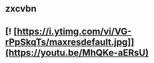 # zxcvbn

# [! [https://i.ytimg.com/vi/VG-rPpSkqTs/maxresdefault.jpg]](https://youtu.be/MhQKe-aERsU)
  
